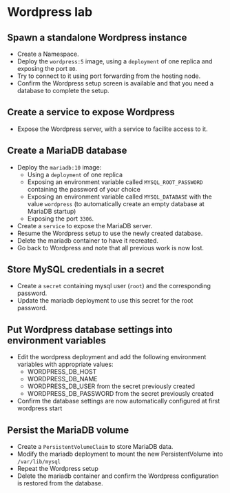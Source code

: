 # Wordpress lab

## Spawn a standalone Wordpress instance

* Create a Namespace.
* Deploy the `wordpress:5` image, using a `deployment` of one replica and exposing the port `80`.
* Try to connect to it using port forwarding from the hosting node.
* Confirm the Wordpress setup screen is available and that you need a database to complete the setup.

## Create a service to expose Wordpress

* Expose the Wordpress server, with a service to facilite access to it.

## Create a MariaDB database

* Deploy the `mariadb:10` image:
  * Using a `deployment` of one replica
  * Exposing an environment variable called `MYSQL_ROOT_PASSWORD` containing the password of your choice
  * Exposing an environment variable called `MYSQL_DATABASE` with the value `wordpress` (to automatically create an empty database at MariaDB startup)
  * Exposing the port `3306`.
* Create a `service` to expose the MariaDB server.
* Resume the Wordpress setup to use the newly created database.
* Delete the mariadb container to have it recreated.
* Go back to Wordpress and note that all previous work is now lost.

## Store MySQL credentials in a secret

* Create a `secret` containing mysql user (`root`) and the corresponding password.
* Update the mariadb deployment to use this secret for the root password.

## Put Wordpress database settings into environment variables

* Edit the wordpress deployment and add the following environment variables with appropriate values:
  * WORDPRESS_DB_HOST
  * WORDPRESS_DB_NAME
  * WORDPRESS_DB_USER from the secret previously created
  * WORDPRESS_DB_PASSWORD from the secret previously created
* Confirm the database settings are now automatically configured at first wordpress start

## Persist the MariaDB volume

* Create a `PersistentVolumeClaim` to store MariaDB data.
* Modify the mariadb deployment to mount the new PersistentVolume into `/var/lib/mysql`
* Repeat the Wordpress setup
* Delete the mariadb container and confirm the Wordpress configuration is restored from the database.
